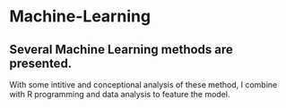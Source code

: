 # Machine-Learning

## Several Machine Learning methods are presented.

With some intitive and conceptional analysis of these method, I combine with R programming and data analysis to feature the model.
